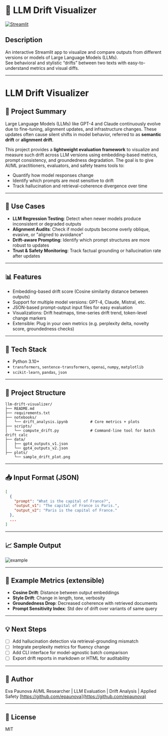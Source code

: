 # 🔎 LLM Drift Visualizer

[![Streamlit](https://img.shields.io/badge/Streamlit-App-green)](https://llm-drift-visualizer-hrv8yrnp4wffcgeynmd9f4.streamlit.app/)

## Description

An interactive Streamlit app to visualize and compare outputs from different versions or models of Large Language Models (LLMs).  
See behavioral and stylistic “drifts” between two texts with easy-to-understand metrics and visual diffs.

---
# LLM Drift Visualizer

## 🧠 Project Summary

Large Language Models (LLMs) like GPT-4 and Claude continuously evolve due to fine-tuning, alignment updates, and infrastructure changes. These updates often cause silent shifts in model behavior, referred to as **semantic drift** or **alignment drift**.

This project provides a **lightweight evaluation framework** to visualize and measure such drift across LLM versions using embedding-based metrics, prompt consistency, and groundedness degradation. The goal is to give AI/ML practitioners, evaluators, and safety teams tools to:

* Quantify how model responses change
* Identify which prompts are most sensitive to drift
* Track hallucination and retrieval-coherence divergence over time

---

## 🚀 Use Cases

* **LLM Regression Testing**: Detect when newer models produce inconsistent or degraded outputs
* **Alignment Audits**: Check if model outputs become overly oblique, evasive, or "aligned to avoidance"
* **Drift-aware Prompting**: Identify which prompt structures are more robust to updates
* **Trust & Safety Monitoring**: Track factual grounding or hallucination rate after updates

---

## 📊 Features

* Embedding-based drift score (Cosine similarity distance between outputs)
* Support for multiple model versions: GPT-4, Claude, Mistral, etc.
* JSON-based prompt-output input files for easy evaluation
* Visualizations: Drift heatmaps, time-series drift trend, token-level change markers
* Extensible: Plug in your own metrics (e.g. perplexity delta, novelty score, groundedness checks)

---

## 🧰 Tech Stack

* Python 3.10+
* `transformers`, `sentence-transformers`, `openai`, `numpy`, `matplotlib`
* `scikit-learn`, `pandas`, `json`

---

## 📁 Project Structure

```
llm-drift-visualizer/
├── README.md
├── requirements.txt
├── notebooks/
│   └── drift_analysis.ipynb          # Core metrics + plots
├── scripts/
│   └── compute_drift.py              # Command-line tool for batch drift calc
├── data/
│   ├── gpt4_outputs_v1.json
│   └── gpt4_outputs_v2.json
├── plots/
    └── sample_drift_plot.png
```

---

## 📥 Input Format (JSON)

```json
[
  {
    "prompt": "What is the capital of France?",
    "output_v1": "The capital of France is Paris.",
    "output_v2": "Paris is the capital of France."
  },
  ...
]
```

---

## 📈 Sample Output

![example](plots/sample_drift_plot.png)

---

## 📌 Example Metrics (extensible)

* **Cosine Drift**: Distance between output embeddings
* **Style Drift**: Change in length, tone, verbosity
* **Groundedness Drop**: Decreased coherence with retrieved documents
* **Prompt Sensitivity Index**: Std dev of drift over variants of same query

---

## 💡 Next Steps

* [ ] Add hallucination detection via retrieval-grounding mismatch
* [ ] Integrate perplexity metrics for fluency change
* [ ] Add CLI interface for model-agnostic batch comparison
* [ ] Export drift reports in markdown or HTML for auditability

---

## 👤 Author

Eva Paunova
AI/ML Researcher | LLM Evaluation | Drift Analysis | Applied Safety
[https://github.com/epaunova](https://github.com/epaunova)

---

## 📜 License

MIT

